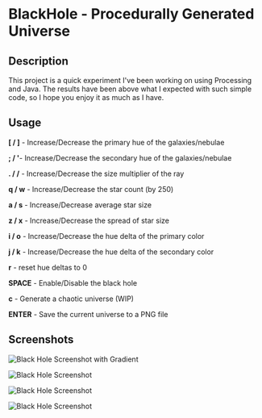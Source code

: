 # BlackHole - Procedurally Generated Universe

## Description

This project is a quick experiment I've been working on using Processing and Java. The results have been above what I expected with such simple code, so I hope you enjoy it as much as I have.

## Usage

**[ / ]** - Increase/Decrease the primary hue of the galaxies/nebulae


**; / '**- Increase/Decrease the secondary hue of the galaxies/nebulae


**. / /** - Increase/Decrease the size multiplier of the ray


**q / w** - Increase/Decrease the star count (by 250)


**a / s** - Increase/Decrease average star size


**z / x** - Increase/Decrease the spread of star size


**i / o** - Increase/Decrease the hue delta of the primary color


**j / k** - Increase/Decrease the hue delta of the secondary color


**r** - reset hue deltas to 0


**SPACE** - Enable/Disable the black hole


**c** - Generate a chaotic universe (WIP) 


**ENTER** - Save the current universe to a PNG file

## Screenshots

![Black Hole Screenshot with Gradient](https://i.postimg.cc/PqB4wTzT/universe-5106-0007.png)


![Black Hole Screenshot](https://i.postimg.cc/pT4grwyF/blue1.png)


![Black Hole Screenshot](https://i.postimg.cc/zvh4gxRP/green2.png)


![Black Hole Screenshot](https://i.postimg.cc/sfGkqg09/space2.png)

